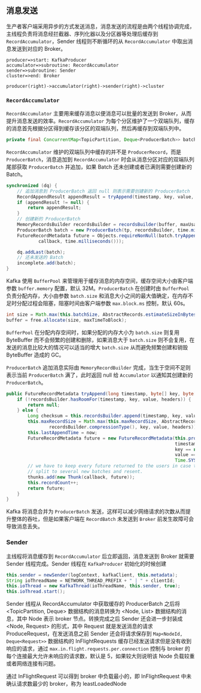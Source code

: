 ## 消息发送

生产者客户端采用异步的方式发送消息，消息发送的流程是由两个线程协调完成，主线程负责将消息经拦截器、序列化器以及分区器等处理后缓存到 `RecordAccumulator`，Sender 线程则不断循环的从 `RecordAccumulator` 中取出消息发送到对应的 Broker。

```flow
producer=>start: KafkaProducer
accumulator=>subroutine: RecordAccumulator
sender=>subroutine: Sender
cluster=>end: Broker

producer(right)->accumulator(right)->sender(right)->cluster
```

### `RecordAccumulator`

`RecordAccumulator` 主要用来缓存消息以便消息可以批量的发送到 Broker，从而提升消息发送的效率。`RecordAccumulator` 为每个分区维护了一个双端队列，缓存的消息首先根据分区得到缓存该分区的双端队列，然后再缓存到双端队列中。
```java
private final ConcurrentMap<TopicPartition, Deque<ProducerBatch>> batches;
```
`RecordAccumulator` 维护的双端队列中缓存的并不是 `ProducerRecord`，而是 `ProducerBatch`，消息追加到 `RecordAccumulator` 时会从消息分区对应的双端队列尾部获取 `ProducerBatch` 并追加，如果 Batch 还未创建或者已满则需要创建新的 Batch。
```java
synchronized (dq) {
    // 追加消息到 ProducerBatch 返回 null 则表示需要创建新的 ProducerBatch
    RecordAppendResult appendResult = tryAppend(timestamp, key, value, headers, callback, dq);
    if (appendResult != null) {
        return appendResult;
    }
    // 创建新的 ProducerBatch
    MemoryRecordsBuilder recordsBuilder = recordsBuilder(buffer, maxUsableMagic);
    ProducerBatch batch = new ProducerBatch(tp, recordsBuilder, time.milliseconds());
    FutureRecordMetadata future = Objects.requireNonNull(batch.tryAppend(timestamp, key, value, headers,
            callback, time.milliseconds()));

    dq.addLast(batch);
    // 还未发送的 Batch
    incomplete.add(batch);
}
```
Kafka 使用 `BufferPool` 来管理用于缓存消息的内存空间，缓存空间大小由客户端参数 `buffer.memory` 配置，默认 32M。`ProducerBatch` 在创建时由 `BufferPool` 负责分配内存，大小由参数 `batch.size` 和消息大小之间的最大值确定，在内存不足时分配过程会阻塞，阻塞时间由客户端参数 `max.block.ms` 控制，默认 60s。
```java
int size = Math.max(this.batchSize, AbstractRecords.estimateSizeInBytesUpperBound(maxUsableMagic, compression, key, value, headers));
buffer = free.allocate(size, maxTimeToBlock);
```
`BufferPool` 在分配内存空间时，如果分配的内存大小为 `batch.size` 则复用 ByteBuffer 而不会频繁的创建和删除，如果消息大于 `batch.size` 则不会复用，在发送的消息比较大的情况可以适当的增大 `batch.size` 从而避免频繁创建和销毁 ByteBuffer 造成的 GC。

`ProducerBatch` 追加消息实际由 `MemoryRecordBuilder` 完成，当生于空间不足则表示当前 `ProducerBatch` 满了，此时返回 null 给 `Accumulator` 以通知其创建新的 `ProducerBatch`。
```java
public FutureRecordMetadata tryAppend(long timestamp, byte[] key, byte[] value, Header[] headers, Callback callback, long now) {
    if (!recordsBuilder.hasRoomFor(timestamp, key, value, headers)) {
        return null;
    } else {
        Long checksum = this.recordsBuilder.append(timestamp, key, value, headers);
        this.maxRecordSize = Math.max(this.maxRecordSize, AbstractRecords.estimateSizeInBytesUpperBound(magic(),
                recordsBuilder.compressionType(), key, value, headers));
        this.lastAppendTime = now;
        FutureRecordMetadata future = new FutureRecordMetadata(this.produceFuture, this.recordCount,
                                                               timestamp, checksum,
                                                               key == null ? -1 : key.length,
                                                               value == null ? -1 : value.length,
                                                               Time.SYSTEM);
        // we have to keep every future returned to the users in case the batch needs to be
        // split to several new batches and resent.
        thunks.add(new Thunk(callback, future));
        this.recordCount++;
        return future;
    }
}
```

Kafka 将消息合并为 `ProducerBatch` 发送，这样可以减少网络请求的次数从而提升整体的吞吐，但是如果客户端在 `RecordBatch` 未发送到 `Broker` 前发生故障可会导致消息丢失。


### Sender

主线程将消息缓存到 `RecordAccumulator` 后立即返回，消息发送到 Broker 就需要 Sender 线程完成。Sender 线程在 `KafkaProducer` 初始化的时候创建
```java
this.sender = newSender(logContext, kafkaClient, this.metadata);
String ioThreadName = NETWORK_THREAD_PREFIX + " | " + clientId;
this.ioThread = new KafkaThread(ioThreadName, this.sender, true);
this.ioThread.start();
```

Sender 线程从 RecordAccumulator 中获取缓存的 ProducerBatch 之后将 <TopicPartition, Deque<ProducerBatch>> 数据结构的消息转换为 <Node, List<ProducerBatch>> 数据结构的消息，其中 Node 表示 broker 节点。转换完成之后 Sender 还会进一步封装成 <Node, Request> 的形式，其中 Request 就是发送消息的请求 ProduceRequest，在发送消息之前 Sender 还会将请求保存到 ```Map<NodeId, Deque<Request>>``` 数据结构的 InFlightRequests 缓存已经发送请求但是没有收到响应的请求，通过 ```max.in.flight.requests.per.connection``` 控制与 broker 的每个连接最大允许未响应的请求数，默认是 5，如果较大则说明该 Node 负载较重或者网络连接有问题。

通过 InFlightRequest 可以得到 broker 中负载最小的，即 InFlightRequest 中未确认请求数最少的 broker，称为 leastLoadedNode

